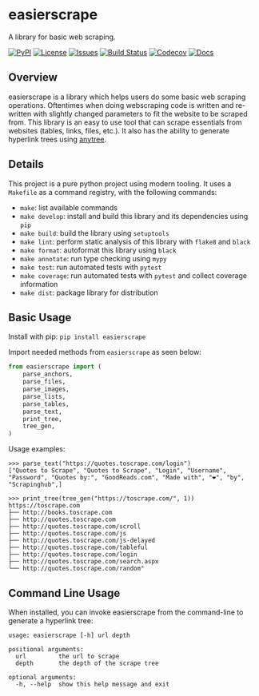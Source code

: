 # easierscrape

A library for basic web scraping.

[![PyPI](https://img.shields.io/pypi/v/easierscrape)](https://pypi.org/project/easierscrape/)
[![License](https://img.shields.io/badge/License-Apache%202.0-green.svg)](https://opensource.org/licenses/Apache-2.0)
[![Issues](https://img.shields.io/github/issues/dag2226/easierscrape)](https://github.com/dag2226/easierscrape/issues)
[![Build Status](https://github.com/dag2226/easierscrape/workflows/Build%20Status/badge.svg?branch=main)](https://github.com/dag2226/easierscrape/actions?query=workflow%3A%22Build+Status%22)
[![Codecov](https://codecov.io/gh/dag2226/easierscrape/branch/main/graph/badge.svg)](https://codecov.io/gh/dag2226/easierscrape)
[![Docs](https://img.shields.io/readthedocs/easierscrape.svg)](https://easierscrape.readthedocs.io)

## Overview
easierscrape is a library which helps users do some basic web scraping operations. Oftentimes when doing webscraping code is written and re-written with slightly changed parameters to fit the website to be scraped from. This library is an easy to use tool that can scrape essentials from websites (tables, links, files, etc.). It also has the ability to generate hyperlink trees using [anytree](https://github.com/c0fec0de/anytree).

## Details
This project is a pure python project using modern tooling. It uses a `Makefile` as a command registry, with the following commands:
- `make`: list available commands
- `make develop`: install and build this library and its dependencies using `pip`
- `make build`: build the library using `setuptools`
- `make lint`: perform static analysis of this library with `flake8` and `black`
- `make format`: autoformat this library using `black`
- `make annotate`: run type checking using `mypy`
- `make test`: run automated tests with `pytest`
- `make coverage`: run automated tests with `pytest` and collect coverage information
- `make dist`: package library for distribution

## Basic Usage
Install with pip: `pip install easierscrape`

Import needed methods from `easierscrape` as seen below:
```python
from easierscrape import (
    parse_anchors,
    parse_files,
    parse_images,
    parse_lists,
    parse_tables,
    parse_text,
    print_tree,
    tree_gen,
)
```

Usage examples:
```
>>> parse_text("https://quotes.toscrape.com/login")
["Quotes to Scrape", "Quotes to Scrape", "Login", "Username", "Password", "Quotes by:", "GoodReads.com", "Made with", "❤", "by", "Scrapinghub",]

>>> print_tree(tree_gen("https://toscrape.com/", 1))
https://toscrape.com
├── http://books.toscrape.com
├── http://quotes.toscrape.com
├── http://quotes.toscrape.com/scroll
├── http://quotes.toscrape.com/js
├── http://quotes.toscrape.com/js-delayed
├── http://quotes.toscrape.com/tableful
├── http://quotes.toscrape.com/login
├── http://quotes.toscrape.com/search.aspx
└── http://quotes.toscrape.com/random"
```

## Command Line Usage
When installed, you can invoke easierscrape from the command-line to generate a hyperlink tree:
```
usage: easierscrape [-h] url depth

positional arguments:
  url         the url to scrape
  depth       the depth of the scrape tree

optional arguments:
  -h, --help  show this help message and exit
```
